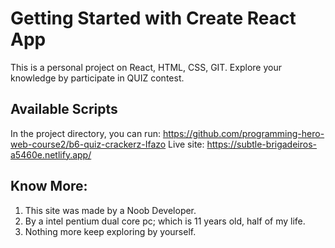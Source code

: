 # Getting Started with Create React App

This is a personal project on React, HTML, CSS, GIT. Explore your knowledge by participate in QUIZ contest.

## Available Scripts

In the project directory, you can run: https://github.com/programming-hero-web-course2/b6-quiz-crackerz-Ifazo
Live site: https://subtle-brigadeiros-a5460e.netlify.app/

## Know More:

1. This site was made by a Noob Developer.
2. By a intel pentium dual core pc; which is 11 years old, half of my life.
3. Nothing more keep exploring by yourself.